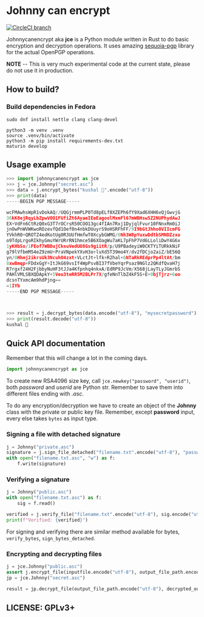 # Johnny can encrypt

[![CircleCI branch](https://img.shields.io/circleci/project/github/kushaldas/johnnycanencrypt/master.svg)](https://circleci.com/gh/kushaldas/workflows/johnnycanencrypt/tree/master)

Johnnycanencrypt aka **jce** is a Python module written in Rust to do basic encryption and decryption operations.
It uses amazing [sequoia-pgp](https://sequoia-pgp.org/) library for the actual OpenPGP operations.

**NOTE** -- This is very much experimental code at the current state, please do not use it in production.

## How to build?

### Build dependencies in Fedora

```
sudo dnf install nettle clang clang-devel
```


```
python3 -m venv .venv
source .venv/bin/activate
python3 -m pip install requirements-dev.txt
maturin develop
```

## Usage example

```Python
>>> import johnnycanencrypt as jce
>>> j = jce.Johnny("secret.asc")
>>> data = j.encrypt_bytes("kushal 🐍".encode("utf-8"))
>>> print(data)
-----BEGIN PGP MESSAGE-----

wcFMAwhsWpR1vDokAQ//UQGjrmmPLP0Td8pELf8XZEPh6fY9Xad6XHH6vQjGwvjG
36kK8ejRqyLbZpwVOO1FUfiZt6AyaeIEeEagoolMxmFl67mWBHsw5Z2NUPhydAwJ
EX+VdFn6CtRzQ0xG3T7rOCrsR50COO13gc4fIAn7Rxj1DyjqlFvur10FNnxRm0iJ
jnOwPnWVWKwoROzevfQd1Oef0n4nbkDUuyrS9oHSRFhFF/9I9bGtJhho0VIIcmFG
YVkhR0+QROTZ4edKotUg0R3UUfHmfwT0XcybGWMG/8Nh3W8pYuxwDdtbSMNDZzxu
o9TdpLrgoRIkhyGmuYWrURrRN1hmce5B6XOagWu7aKL7pFhP7Vd6LLoliDwY4G6x
1yKHbSo/1FEof7WBDujCksuVedUO8Gs9giitR/p/U9PBadeyiW0CKTYiTURkkNiF
g79lVfbmM54eZ9zmU+PraVNpekYXvH3o+lvXd5T39mo4Y/dv2fDCjo2aiZ/bE56Q
yn/0Hhmj2ikrsUk3NcuhO4zxt+VLctJt+lfk+R2hal+6NTaRkREdprPp4ltAt/bm
8xwBmqp+FDdxGgY+ItJkG69vsIf4WpPsvBI37fVbeYqrPsaz9NGlz2QKdfQvaH7j
R7rgxf24H2FjbbyNuHF3tJJa4Kfpnhq4nkxA/EdRP9JcVm/X568jLayTLyJGmrbS
PAHlVMLSBXQDApkY+5Veu3teRR5M2BLPr7X/gfeNnTlbZ4kF5S+E+0bjTjrz+6oo
dcsnTYxmcAm9hdPjng==
=1IYb
-----END PGP MESSAGE-----



>>> result = j.decrypt_bytes(data.encode("utf-8"), "mysecretpassword")
>>> print(result.decode("utf-8"))
kushal 🐍

```

## Quick API documentation

Remember that this will change a lot in the coming days.


```Python
import johnnycanencrypt as jce
```

To create new RSA4096 size key, call `jce.newkey("password", "userid")`, both *password* and *userid* are Python str.
Remember to save them into different files ending with *.asc*. 

To do any encryption/decryption we have to create an object of the **Johnny** class with the private or public key file.
Remember, except **password** input, every else takes `bytes` as input type.

### Signing a file with detached signature

```Python
j = Johnny("private.asc")
signature = j.sign_file_detached("filename.txt".encode("utf-8"), "password")
with open("filename.txt.asc", "w") as f:
    f.write(signature)
```

### Verifying a signature


```Python
j = Johnny("public.asc")
with open("filename.txt.asc") as f:
    sig = f.read()

verified = j.verify_file("filename.txt".encode("utf-8"), sig.encode("utf-8"))
print(f"Verified: {verified}")
```

For signing and verifying there are similar method available for bytes, `verify_bytes`, `sign_bytes_detached`.


### Encrypting and decrypting files

```Python
j = jce.Johnny("public.asc")
assert j.encrypt_file(inputfile.encode("utf-8"), output_file_path.encode("utf-8"))
jp = jce.Johnny("secret.asc")

result = jp.decrypt_file(output_file_path.encode("utf-8"), decrypted_output_path.encode("utf-8"), "password")
```



## LICENSE: GPLv3+
